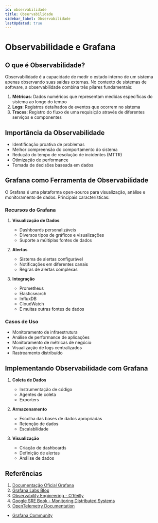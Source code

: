 ```yaml
---
id: observabilidade
title: Observabilidade
sidebar_label: Observabilidade
lastUpdated: true
---
```


# Observabilidade e Grafana

## O que é Observabilidade?

Observabilidade é a capacidade de medir o estado interno de um sistema apenas
observando suas saídas externas. No contexto de sistemas de software, a
observabilidade combina três pilares fundamentais:

1. **Métricas**: Dados numéricos que representam medidas específicas do sistema
   ao longo do tempo
2. **Logs**: Registros detalhados de eventos que ocorrem no sistema
3. **Traces**: Registro do fluxo de uma requisição através de diferentes
   serviços e componentes

## Importância da Observabilidade

- Identificação proativa de problemas
- Melhor compreensão do comportamento do sistema
- Redução do tempo de resolução de incidentes (MTTR)
- Otimização de performance
- Tomada de decisões baseada em dados

## Grafana como Ferramenta de Observabilidade

O Grafana é uma plataforma open-source para visualização, análise e
monitoramento de dados. Principais características:

### Recursos do Grafana

1. **Visualização de Dados**

   - Dashboards personalizáveis
   - Diversos tipos de gráficos e visualizações
   - Suporte a múltiplas fontes de dados

2. **Alertas**

   - Sistema de alertas configurável
   - Notificações em diferentes canais
   - Regras de alertas complexas

3. **Integração**
   - Prometheus
   - Elasticsearch
   - InfluxDB
   - CloudWatch
   - E muitas outras fontes de dados

### Casos de Uso

- Monitoramento de infraestrutura
- Análise de performance de aplicações
- Monitoramento de métricas de negócio
- Visualização de logs centralizados
- Rastreamento distribuído

## Implementando Observabilidade com Grafana

1. **Coleta de Dados**

   - Instrumentação de código
   - Agentes de coleta
   - Exporters

2. **Armazenamento**

   - Escolha das bases de dados apropriadas
   - Retenção de dados
   - Escalabilidade

3. **Visualização**
   - Criação de dashboards
   - Definição de alertas
   - Análise de dados

## Referências

1. [Documentação Oficial Grafana](https://grafana.com/docs/)
2. [Grafana Labs Blog](https://grafana.com/blog/)
3. [Observability Engineering - O'Reilly](https://www.oreilly.com/library/view/observability-engineering/9781492076438/)
4. [Google SRE Book - Monitoring Distributed Systems](https://sre.google/sre-book/monitoring-distributed-systems/)
5. [OpenTelemetry Documentation](https://opentelemetry.io/docs/)

- [Grafana Community](https://community.grafana.com/)
